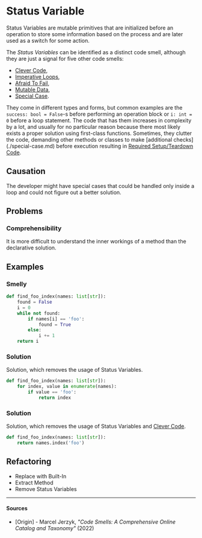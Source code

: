 # Status Variable

Status Variables are mutable primitives that are initialized before an operation
to store some information based on the process and are later used as a switch
for some action.

The _Status Variables_ can be identified as a distinct code smell, although they
are just a signal for five other code smells:

- [Clever Code](Clever%20Code.md),
- [Imperative Loops](Imperative%20Loops.md),
- [Afraid To Fail](Afraid%20To%20Fail.md),
- [Mutable Data](Mutable%20Data.md),
- [Special Case](Special%20Case.md).

They come in different types and forms, but common examples are the `success:
bool = False`-s before performing an operation block or `i: int = 0` before a
loop statement. The code that has them increases in complexity by a lot, and
usually for no particular reason because there most likely exists a proper
solution using first-class functions. Sometimes, they clutter the code,
demanding other methods or classes to make [additional checks]
(./special-case.md) before execution resulting in
[Required Setup/Teardown Code](Required%20Setup%20or%20Teardown%20Code.md).

## Causation

The developer might have special cases that could be handled only inside a loop
and could not figure out a better solution.

## Problems

### Comprehensibility

It is more difficult to understand the inner workings of a method than the
declarative solution.

## Examples



### Smelly

```py
def find_foo_index(names: list[str]):
    found = False
    i = 0
    while not found:
        if names[i] == 'foo':
            found = True
        else:
            i += 1
    return i
```

### Solution

Solution, which removes the usage of Status Variables.

```py
def find_foo_index(names: list[str]):
    for index, value in enumerate(names):
        if value == 'foo':
            return index
```

### Solution

Solution, which removes the usage of Status Variables and
[Clever Code](Clever%20Code.md).

```py
def find_foo_index(names: list[str]):
    return names.index('foo')
```



## Refactoring

- Replace with Built-In
- Extract Method
- Remove Status Variables

---

#### Sources

- [Origin] - Marcel Jerzyk, _"Code Smells: A Comprehensive Online Catalog and Taxonomy"_ (2022)
